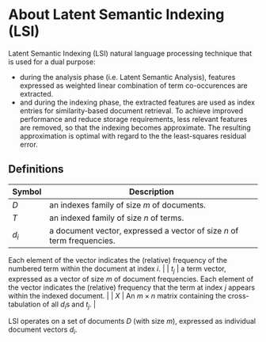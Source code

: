 # About Latent Semantic Indexing (LSI)

Latent Semantic Indexing (LSI) natural language processing technique that is used for a dual purpose:

- during the analysis phase (i.e. Latent Semantic Analysis), features 
  expressed as weighted linear combination of term co-occurences
  are extracted.
- and during the indexing phase, the extracted features are used
  as index entries for similarity-based document retrieval.
  To achieve improved performance and reduce storage requirements, less relevant
  features are removed, so that the indexing becomes approximate.
  The resulting approximation is optimal with regard to the the least-squares residual error.


## Definitions

| Symbol | Description |
| ------ | ------------| 
| $`D`$ | an indexes family of size $`m`$ of documents. |
| $`T`$ | an indexed family of size $`n`$ of terms. |
| $`d_i`$ | a document vector, expressed a vector of size $`n`$ of term frequencies. 
Each element of the vector indicates the (relative) frequency of the numbered term within
the document at index $`i`$. |
| $`t_j`$ | a term vector, expressed as a vector of size $`m`$ of document frequencies.
Each element of the vector indicates the (relative) frequency that the term at index $`j`$
appears within the indexed document. |
| $`X`$ | An $`m \times n`$ matrix containing the cross-tabulation of all $`d_i`$s and $`t_j`$. |


LSI operates on a set of documents $`D`$ (with size $`m`$), expressed as individual document vectors $`d_i`$.

